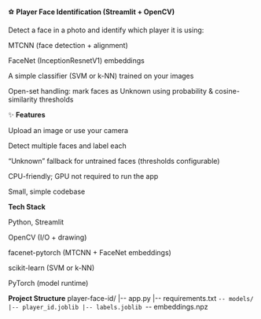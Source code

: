 ⚽ **Player Face Identification (Streamlit + OpenCV)**

Detect a face in a photo and identify which player it is using:

MTCNN (face detection + alignment)

FaceNet (InceptionResnetV1) embeddings

A simple classifier (SVM or k-NN) trained on your images

Open-set handling: mark faces as Unknown using probability & cosine-similarity thresholds

✨ **Features**

Upload an image or use your camera

Detect multiple faces and label each

“Unknown” fallback for untrained faces (thresholds configurable)

CPU-friendly; GPU not required to run the app

Small, simple codebase



**Tech Stack**

Python, Streamlit

OpenCV (I/O + drawing)

facenet-pytorch (MTCNN + FaceNet embeddings)

scikit-learn (SVM or k-NN)

PyTorch (model runtime)


**Project Structure**
player-face-id/
|-- app.py
|-- requirements.txt
`-- models/
    |-- player_id.joblib
    |-- labels.joblib
    `-- embeddings.npz

